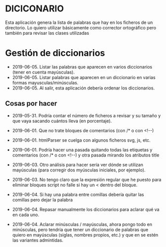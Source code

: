 # DICICONARIO

Esta aplicación genera la lista de palabras que hay en los ficheros de un directorio. Lo quiero utilizar básicamente como corrector ortográfico pero también para revisar las clases utilizadas


# Gestión de diccionarios
* 2019-06-05. Listar las palabras que aparecen en varios diccionarios (tener en cuenta mayúsculas).
* 2019-06-05. Listar palabras que aparecen en un diccionario en varias formas mayusculas/minúsculas.
* 2019-06-05. Al salir, esta aplicación debería ordenar los diccionarios.


## Cosas por hacer
* 2019-05-31. Podría contar el número de ficheros a revisar y su tamaño y que vaya sacando cuántos lleva (en porcentaje).
* 2019-06-01. Que no trate bloques de comentarios (con /* o con &lt;!--)
* 2019-06-01. htmlParser se cuelga con algunos ficheros svg, js, etc.
* 2019-06-01. Podría hacer una pasada quitando todas las etiquetas y comentarios (con /* o con &lt;!--) y otra pasada mirando los atributos title
* 2019-06-03. Otro análisis para hacer sería ver dónde se utilizan mayúsculas (para corregir dos myúsculas iniciales, por ejemplo).
* 2019-06-03. No tengo claro que la expresión regular que he puesto para eliminar bloques script no falle si hay un &lt; dentro del bloque.

* 2019-06-04. Si hay una palabra entre comillas debería quitar las comillas pero dejar la palabra
* 2019-06-04. Repasar manualmente los diccionarios para aclarar qué va en cada uno.
* 2019-06-04. Aclarar minúsculas / mayúsculas, ahora pongo todo en minúsculas, pero tendría que tener un diccionario de palabras que quiero en mayúsculas (siglas, nombres propios, etc.) y que en se estén las variantes admintidas.



